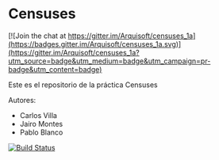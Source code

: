 Censuses
=========

[![Join the chat at https://gitter.im/Arquisoft/censuses_1a](https://badges.gitter.im/Arquisoft/censuses_1a.svg)](https://gitter.im/Arquisoft/censuses_1a?utm_source=badge&utm_medium=badge&utm_campaign=pr-badge&utm_content=badge)

Este es el repositorio de la práctica Censuses

Autores:

* Carlos Villa
* Jairo Montes
* Pablo Blanco

[![Build Status](https://travis-ci.org/Arquisoft/censuses_1a.svg?branch=master)](https://travis-ci.org/Arquisoft/censuses_1a)


